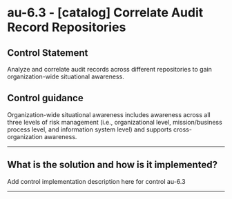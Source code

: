 # au-6.3 - \[catalog\] Correlate Audit Record Repositories

## Control Statement

Analyze and correlate audit records across different repositories to gain organization-wide situational awareness.

## Control guidance

Organization-wide situational awareness includes awareness across all three levels of risk management (i.e., organizational level, mission/business process level, and information system level) and supports cross-organization awareness.

______________________________________________________________________

## What is the solution and how is it implemented?

Add control implementation description here for control au-6.3

______________________________________________________________________
